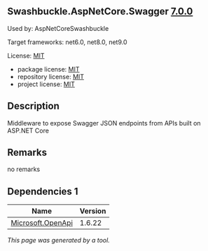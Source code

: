 Swashbuckle.AspNetCore.Swagger [7.0.0](https://www.nuget.org/packages/Swashbuckle.AspNetCore.Swagger/7.0.0)
--------------------

Used by: AspNetCoreSwashbuckle

Target frameworks: net6.0, net8.0, net9.0

License: [MIT](../../../../licenses/mit) 

- package license: [MIT](https://licenses.nuget.org/MIT) 
- repository license: [MIT](https://github.com/domaindrivendev/Swashbuckle.AspNetCore.git) 
- project license: [MIT](https://github.com/domaindrivendev/Swashbuckle.AspNetCore) 

Description
-----------
Middleware to expose Swagger JSON endpoints from APIs built on ASP.NET Core

Remarks
-----------
no remarks


Dependencies 1
-----------

|Name|Version|
|----------|:----|
|[Microsoft.OpenApi](../../../../packages/nuget.org/microsoft.openapi/1.6.22)|1.6.22|

*This page was generated by a tool.*